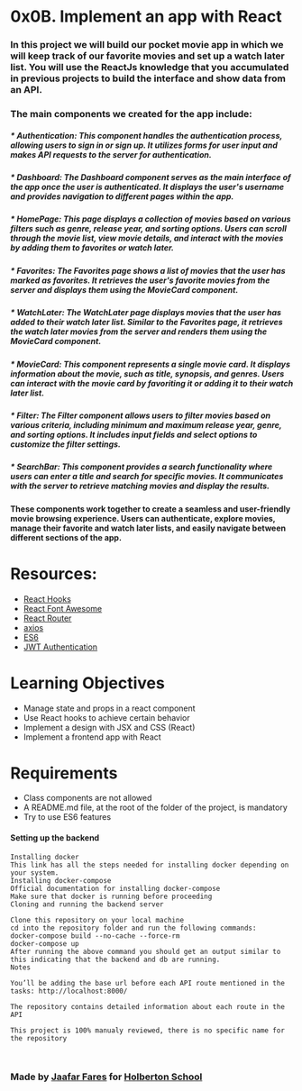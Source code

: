 # 0x0B. Implement an app with React



### In this project we will build our pocket movie app in which we will keep track of our favorite movies and set up a watch later list. You will use the ReactJs knowledge that you accumulated in previous projects to build the interface and show data from an API.

### The main components we created for the app include:

##### * Authentication: This component handles the authentication process, allowing users to sign in or sign up. It utilizes forms for user input and makes API requests to the server for authentication.

##### * Dashboard: The Dashboard component serves as the main interface of the app once the user is authenticated. It displays the user's username and provides navigation to different pages within the app.

##### * HomePage: This page displays a collection of movies based on various filters such as genre, release year, and sorting options. Users can scroll through the movie list, view movie details, and interact with the movies by adding them to favorites or watch later.

##### * Favorites: The Favorites page shows a list of movies that the user has marked as favorites. It retrieves the user's favorite movies from the server and displays them using the MovieCard component.

##### * WatchLater: The WatchLater page displays movies that the user has added to their watch later list. Similar to the Favorites page, it retrieves the watch later movies from the server and renders them using the MovieCard component.

##### * MovieCard: This component represents a single movie card. It displays information about the movie, such as title, synopsis, and genres. Users can interact with the movie card by favoriting it or adding it to their watch later list.

##### * Filter: The Filter component allows users to filter movies based on various criteria, including minimum and maximum release year, genre, and sorting options. It includes input fields and select options to customize the filter settings.

##### * SearchBar: This component provides a search functionality where users can enter a title and search for specific movies. It communicates with the server to retrieve matching movies and display the results.

#### These components work together to create a seamless and user-friendly movie browsing experience. Users can authenticate, explore movies, manage their favorite and watch later lists, and easily navigate between different sections of the app.

# Resources:

* [React Hooks](https://react.dev/reference/react)
* [React Font Awesome](https://fontawesome.com/v6/docs/web/use-with/react/)
* [React Router](https://reactrouter.com/en/main)
* [axios](https://github.com/axios/axios)
* [ES6](https://www.w3schools.com/js/js_es6.asp)
* [JWT Authentication](https://jwt.io/introduction)




# Learning Objectives

* Manage state and props in a react component
* Use React hooks to achieve certain behavior
* Implement a design with JSX and CSS (React)
* Implement a frontend app with React


# Requirements
* Class components are not allowed
* A README.md file, at the root of the folder of the project, is mandatory
* Try to use ES6 features

#### Setting up the backend

```
Installing docker
This link has all the steps needed for installing docker depending on your system.
Installing docker-compose
Official documentation for installing docker-compose
Make sure that docker is running before proceeding
Cloning and running the backend server

Clone this repository on your local machine
cd into the repository folder and run the following commands:
docker-compose build --no-cache --force-rm
docker-compose up
After running the above command you should get an output similar to this indicating that the backend and db are running. 
Notes

You’ll be adding the base url before each API route mentioned in the tasks: http://localhost:8000/

The repository contains detailed information about each route in the API

This project is 100% manualy reviewed, there is no specific name for the repository



```


### Made by [Jaafar Fares](https://github.com/jaafarfares) for [Holberton School](https://www.holbertonschool.com/)
